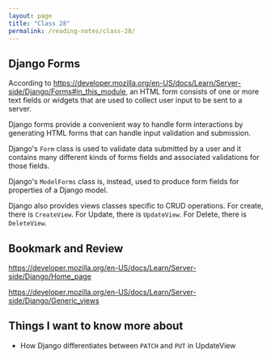 ```yaml
---
layout: page
title: "Class 28"
permalink: /reading-notes/class-28/
---
```


## Django Forms

According to <https://developer.mozilla.org/en-US/docs/Learn/Server-side/Django/Forms#in_this_module>, an HTML form consists of one or more text fields or widgets that are used to collect user input to be sent to a server.

Django forms provide a convenient way to handle form interactions by generating HTML forms that can handle input validation and submission.

Django's `Form` class is used to validate data submitted by a user and it contains many different kinds of forms fields and associated validations for those fields.

Django's `ModelForms` class is, instead, used to produce form fields for properties of a Django model.

Django also provides views classes specific to CRUD operations. For create, there is `CreateView`. For Update, there is `UpdateView`. For Delete, there is `DeleteView`.

## Bookmark and Review

<https://developer.mozilla.org/en-US/docs/Learn/Server-side/Django/Home_page>

<https://developer.mozilla.org/en-US/docs/Learn/Server-side/Django/Generic_views>

## Things I want to know more about

- How Django differentiates between `PATCH` and `PUT` in UpdateView
